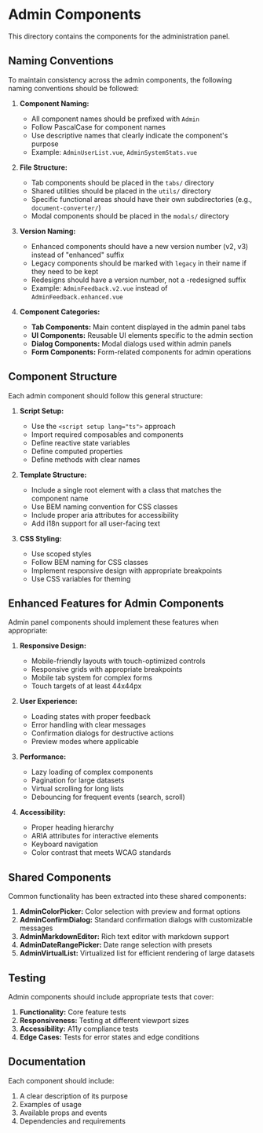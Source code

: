# Admin Components

This directory contains the components for the administration panel.

## Naming Conventions

To maintain consistency across the admin components, the following naming conventions should be followed:

1. **Component Naming:**
   - All component names should be prefixed with `Admin`
   - Follow PascalCase for component names
   - Use descriptive names that clearly indicate the component's purpose
   - Example: `AdminUserList.vue`, `AdminSystemStats.vue`

2. **File Structure:**
   - Tab components should be placed in the `tabs/` directory
   - Shared utilities should be placed in the `utils/` directory
   - Specific functional areas should have their own subdirectories (e.g., `document-converter/`)
   - Modal components should be placed in the `modals/` directory

3. **Version Naming:**
   - Enhanced components should have a new version number (v2, v3) instead of "enhanced" suffix
   - Legacy components should be marked with `legacy` in their name if they need to be kept
   - Redesigns should have a version number, not a -redesigned suffix
   - Example: `AdminFeedback.v2.vue` instead of `AdminFeedback.enhanced.vue`

4. **Component Categories:**
   - **Tab Components:** Main content displayed in the admin panel tabs
   - **UI Components:** Reusable UI elements specific to the admin section
   - **Dialog Components:** Modal dialogs used within admin panels
   - **Form Components:** Form-related components for admin operations

## Component Structure

Each admin component should follow this general structure:

1. **Script Setup:**
   - Use the `<script setup lang="ts">` approach
   - Import required composables and components
   - Define reactive state variables
   - Define computed properties
   - Define methods with clear names

2. **Template Structure:**
   - Include a single root element with a class that matches the component name
   - Use BEM naming convention for CSS classes
   - Include proper aria attributes for accessibility
   - Add i18n support for all user-facing text

3. **CSS Styling:**
   - Use scoped styles
   - Follow BEM naming for CSS classes
   - Implement responsive design with appropriate breakpoints
   - Use CSS variables for theming

## Enhanced Features for Admin Components

Admin panel components should implement these features when appropriate:

1. **Responsive Design:**
   - Mobile-friendly layouts with touch-optimized controls
   - Responsive grids with appropriate breakpoints
   - Mobile tab system for complex forms
   - Touch targets of at least 44x44px

2. **User Experience:**
   - Loading states with proper feedback
   - Error handling with clear messages
   - Confirmation dialogs for destructive actions
   - Preview modes where applicable

3. **Performance:**
   - Lazy loading of complex components
   - Pagination for large datasets
   - Virtual scrolling for long lists
   - Debouncing for frequent events (search, scroll)

4. **Accessibility:**
   - Proper heading hierarchy
   - ARIA attributes for interactive elements
   - Keyboard navigation
   - Color contrast that meets WCAG standards

## Shared Components

Common functionality has been extracted into these shared components:

1. **AdminColorPicker:** Color selection with preview and format options
2. **AdminConfirmDialog:** Standard confirmation dialogs with customizable messages
3. **AdminMarkdownEditor:** Rich text editor with markdown support
4. **AdminDateRangePicker:** Date range selection with presets
5. **AdminVirtualList:** Virtualized list for efficient rendering of large datasets

## Testing

Admin components should include appropriate tests that cover:

1. **Functionality:** Core feature tests
2. **Responsiveness:** Testing at different viewport sizes
3. **Accessibility:** A11y compliance tests
4. **Edge Cases:** Tests for error states and edge conditions

## Documentation

Each component should include:

1. A clear description of its purpose
2. Examples of usage
3. Available props and events
4. Dependencies and requirements